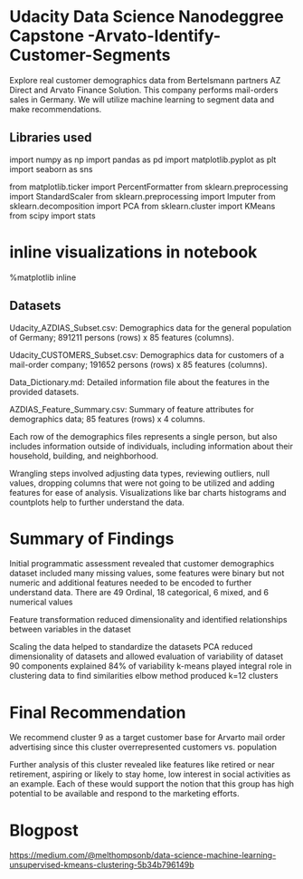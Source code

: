 # Udacity Data Science Nanodeggree Capstone -Arvato-Identify-Customer-Segments

Explore real customer demographics data from Bertelsmann partners AZ Direct and Arvato Finance Solution. This company performs mail-orders sales in Germany. We will utilize machine learning to segment data and make recommendations.

## Libraries used 
import numpy as np
import pandas as pd
import matplotlib.pyplot as plt
import seaborn as sns

from matplotlib.ticker import PercentFormatter
from sklearn.preprocessing import StandardScaler
from sklearn.preprocessing import Imputer
from sklearn.decomposition import PCA
from sklearn.cluster import KMeans
from scipy import stats

# inline visualizations in notebook
%matplotlib inline


## Datasets 

Udacity_AZDIAS_Subset.csv: Demographics data for the general population of Germany; 891211 persons (rows) x 85 features (columns).  

Udacity_CUSTOMERS_Subset.csv: Demographics data for customers of a mail-order company; 191652 persons (rows) x 85 features (columns).

Data_Dictionary.md: Detailed information file about the features in the 
provided datasets.

AZDIAS_Feature_Summary.csv: Summary of feature attributes for demographics data; 85 features (rows) x 4 columns.

Each row of the demographics files represents a single person, but also 
includes information outside of individuals, including information about their household, building, and neighborhood.

Wrangling steps involved adjusting data types, reviewing outliers, null 
values, dropping columns that were not going to be utilized and adding features for ease of analysis.
Visualizations like bar charts histograms and countplots help to further understand the data.

# Summary of Findings

Initial programmatic assessment revealed that customer demographics dataset included many missing values, some features were binary but not numeric and additional features needed to be encoded to further understand data.
There are 49 Ordinal, 18 categorical, 6 mixed, and 6 numerical values

Feature transformation reduced dimensionality and identified relationships between variables in the dataset

Scaling the data helped to standardize the datasets 
PCA reduced dimensionality of datasets and allowed evaluation of variability of dataset
    90 components explained 84% of variability
k-means played integral role in clustering data to find similarities 
    elbow method produced k=12 clusters 

# Final Recommendation
We recommend cluster 9 as a target customer base for Arvarto mail order advertising since this cluster overrepresented customers vs. population

Further analysis of this cluster revealed like features like retired or near retirement, aspiring or likely to stay home, low interest in social activities as an example. Each of these would support the notion that this group has high potential to be available and respond to the marketing efforts. 

# Blogpost

https://medium.com/@melthompsonb/data-science-machine-learning-unsupervised-kmeans-clustering-5b34b796149b
